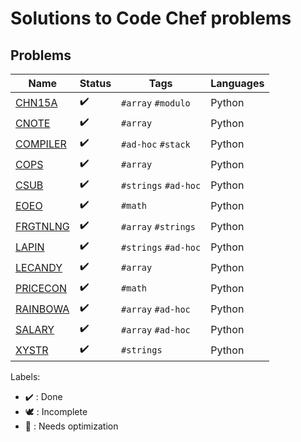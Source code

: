 # Solutions to Code Chef problems

## Problems

Name | Status | Tags | Languages
------------ | ------------- | ------------- | -------------
[CHN15A](CHN15A.py) | :heavy_check_mark: | `#array` `#modulo` | Python
[CNOTE](CNOTE.py) | :heavy_check_mark: | `#array` | Python
[COMPILER](COMPILER.py) | :heavy_check_mark: | `#ad-hoc` `#stack` | Python
[COPS](COPS.py) | :heavy_check_mark: | `#array` | Python
[CSUB](CSUB.py) | :heavy_check_mark: | `#strings` `#ad-hoc` | Python
[EOEO](EOEO.py) | :heavy_check_mark: | `#math` | Python
[FRGTNLNG](FRGTNLNG.py) | :heavy_check_mark: | `#array` `#strings` | Python
[LAPIN](LAPIN.py) | :heavy_check_mark: | `#strings` `#ad-hoc` | Python
[LECANDY](LECANDY.py) | :heavy_check_mark: | `#array` | Python
[PRICECON](PRICECON.py) | :heavy_check_mark: | `#math` | Python
[RAINBOWA](RAINBOWA.py) | :heavy_check_mark: | `#array` `#ad-hoc` | Python
[SALARY](SALARY.py) | :heavy_check_mark: | `#array` `#ad-hoc` | Python
[XYSTR](XYSTR.py) | :heavy_check_mark: | `#strings` | Python

Labels:

* :heavy_check_mark: : Done
* :dove: : Incomplete
* :rocket: : Needs optimization
